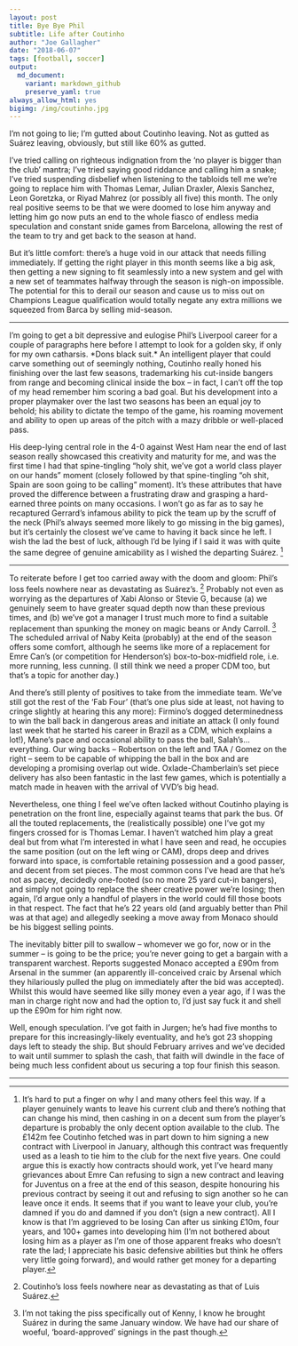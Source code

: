 ```yaml
---
layout: post
title: Bye Bye Phil
subtitle: Life after Coutinho
author: "Joe Gallagher"
date: "2018-06-07"
tags: [football, soccer]
output: 
  md_document:
    variant: markdown_github
    preserve_yaml: true
always_allow_html: yes
bigimg: /img/coutinho.jpg
---
```


I’m not going to lie; I’m gutted about Coutinho leaving. Not as gutted as Suárez leaving, obviously, but still like 60% as gutted.

I’ve tried calling on righteous indignation from the ‘no player is bigger than the club’ mantra; I’ve tried saying good riddance and calling him a snake; I’ve tried suspending disbelief when listening to the tabloids tell me we’re going to replace him with Thomas Lemar, Julian Draxler, Alexis Sanchez, Leon Goretzka, or Riyad Mahrez (or possibly all five) this month. The only real positive seems to be that we were doomed to lose him anyway and letting him go now puts an end to the whole fiasco of endless media speculation and constant snide games from Barcelona, allowing the rest of the team to try and get back to the season at hand.

But it’s little comfort: there’s a huge void in our attack that needs filling immediately. If getting the right player in this month seems like a big ask, then getting a new signing to fit seamlessly into a new system and gel with a new set of teammates halfway through the season is nigh-on impossible. The potential for this to derail our season and cause us to miss out on Champions League qualification would totally negate any extra millions we squeezed from Barca by selling mid-season.

------------------------------------------------------------------------

I’m going to get a bit depressive and eulogise Phil’s Liverpool career for a couple of paragraphs here before I attempt to look for a golden sky, if only for my own catharsis. \*Dons black suit.\* An intelligent player that could carve something out of seemingly nothing, Coutinho really honed his finishing over the last few seasons, trademarking his cut-inside bangers from range and becoming clinical inside the box – in fact, I can’t off the top of my head remember him scoring a bad goal. But his development into a proper playmaker over the last two seasons has been an equal joy to behold; his ability to dictate the tempo of the game, his roaming movement and ability to open up areas of the pitch with a mazy dribble or well-placed pass.

His deep-lying central role in the 4-0 against West Ham near the end of last season really showcased this creativity and maturity for me, and was the first time I had that spine-tingling “holy shit, we’ve got a world class player on our hands” moment (closely followed by that spine-tingling “oh shit, Spain are soon going to be calling” moment). It’s these attributes that have proved the difference between a frustrating draw and grasping a hard-earned three points on many occasions. I won’t go as far as to say he recaptured Gerrard’s infamous ability to pick the team up by the scruff of the neck (Phil’s always seemed more likely to go missing in the big games), but it’s certainly the closest we’ve came to having it back since he left. I wish the lad the best of luck, although I’d be lying if I said it was with quite the same degree of genuine amicability as I wished the departing Suárez. [^1]

------------------------------------------------------------------------

To reiterate before I get too carried away with the doom and gloom: Phil’s loss feels nowhere near as devastating as Suárez’s. [^2] Probably not even as worrying as the departures of Xabi Alonso or Stevie G, because (a) we genuinely seem to have greater squad depth now than these previous times, and (b) we’ve got a manager I trust much more to find a suitable replacement than spunking the money on magic beans or Andy Carroll. [^3] The scheduled arrival of Naby Keita (probably) at the end of the season offers some comfort, although he seems like more of a replacement for Emre Can’s (or competition for Henderson’s) box-to-box-midfield role, i.e. more running, less cunning. (I still think we need a proper CDM too, but that’s a topic for another day.)

And there’s still plenty of positives to take from the immediate team. We’ve still got the rest of the ‘Fab Four’ (that’s one plus side at least, not having to cringe slightly at hearing this any more): Firmino’s dogged determinedness to win the ball back in dangerous areas and initiate an attack (I only found last week that he started his career in Brazil as a CDM, which explains a lot!), Mane’s pace and occasional ability to pass the ball, Salah’s... everything. Our wing backs – Robertson on the left and TAA / Gomez on the right – seem to be capable of whipping the ball in the box and are developing a promising overlap out wide. Oxlade-Chamberlain’s set piece delivery has also been fantastic in the last few games, which is potentially a match made in heaven with the arrival of VVD’s big head.

Nevertheless, one thing I feel we’ve often lacked without Coutinho playing is penetration on the front line, especially against teams that park the bus. Of all the touted replacements, the (realistically possible) one I’ve got my fingers crossed for is Thomas Lemar. I haven’t watched him play a great deal but from what I’m interested in what I have seen and read, he occupies the same position (out on the left wing or CAM), drops deep and drives forward into space, is comfortable retaining possession and a good passer, and decent from set pieces. The most common cons I’ve head are that he’s not as pacey, decidedly one-footed (so no more 25 yard cut-in bangers), and simply not going to replace the sheer creative power we’re losing; then again, I’d argue only a handful of players in the world could fill those boots in that respect. The fact that he’s 22 years old (and arguably better than Phil was at that age) and allegedly seeking a move away from Monaco should be his biggest selling points.

The inevitably bitter pill to swallow – whomever we go for, now or in the summer – is going to be the price; you’re never going to get a bargain with a transparent warchest. Reports suggested Monaco accepted a £90m from Arsenal in the summer (an apparently ill-conceived craic by Arsenal which they hilariously pulled the plug on immediately after the bid was accepted). Whilst this would have seemed like silly money even a year ago, if I was the man in charge right now and had the option to, I’d just say fuck it and shell up the £90m for him right now.

Well, enough speculation. I’ve got faith in Jurgen; he’s had five months to prepare for this increasingly-likely eventuality, and he’s got 23 shopping days left to steady the ship. But should February arrives and we’ve decided to wait until summer to splash the cash, that faith will dwindle in the face of being much less confident about us securing a top four finish this season.

------------------------------------------------------------------------

[^1]: It’s hard to put a finger on why I and many others feel this way. If a player genuinely wants to leave his current club and there’s nothing that can change his mind, then cashing in on a decent sum from the player’s departure is probably the only decent option available to the club. The £142m fee Coutinho fetched was in part down to him signing a new contract with Liverpool in January, although this contract was frequently used as a leash to tie him to the club for the next five years. One could argue this is exactly how contracts should work, yet I’ve heard many grievances about Emre Can refusing to sign a new contract and leaving for Juventus on a free at the end of this season, despite honouring his previous contract by seeing it out and refusing to sign another so he can leave once it ends. It seems that if you want to leave your club, you’re damned if you do and damned if you don’t (sign a new contract). All I know is that I’m aggrieved to be losing Can after us sinking £10m, four years, and 100+ games into developing him (I’m not bothered about losing him as a player as I’m one of those apparent freaks who doesn’t rate the lad; I appreciate his basic defensive abilities but think he offers very little going forward), and would rather get money for a departing player.

[^2]: Coutinho’s loss feels nowhere near as devastating as that of Luis Suárez.

[^3]: I’m not taking the piss specifically out of Kenny, I know he brought Suárez in during the same January window. We have had our share of woeful, ‘board-approved’ signings in the past though.